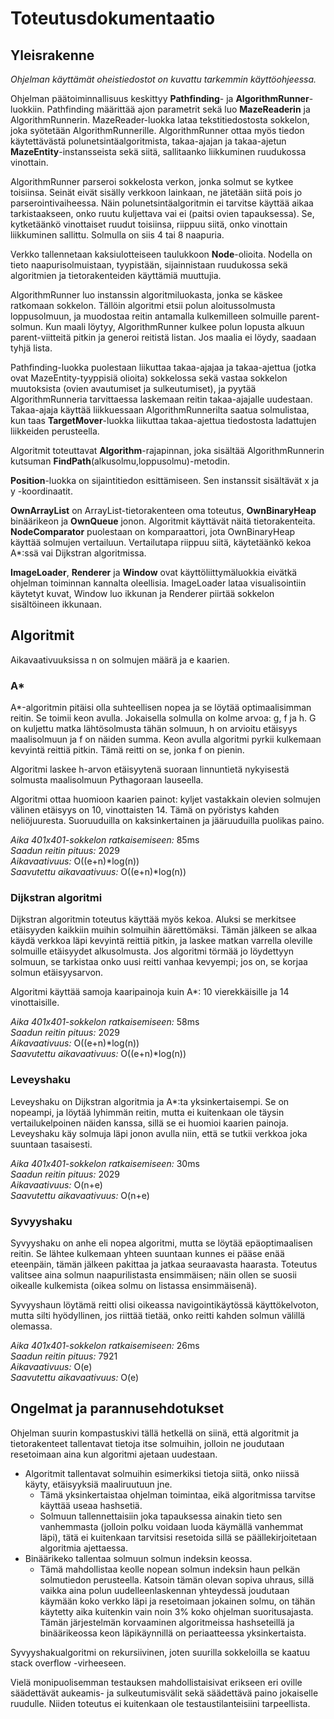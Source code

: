 # Toteutusdokumentaatio

## Yleisrakenne

*Ohjelman käyttämät oheistiedostot on kuvattu tarkemmin käyttöohjeessa.*

Ohjelman päätoiminnallisuus keskittyy **Pathfinding**- ja **AlgorithmRunner**-luokkiin. Pathfinding määrittää ajon parametrit sekä luo **MazeReaderin** ja AlgorithmRunnerin. MazeReader-luokka lataa tekstitiedostosta sokkelon, joka syötetään AlgorithmRunnerille. AlgorithmRunner ottaa myös tiedon käytettävästä polunetsintäalgoritmista, takaa-ajajan ja takaa-ajetun **MazeEntity**-instansseista sekä siitä, sallitaanko liikkuminen ruudukossa vinottain.

AlgorithmRunner parseroi sokkelosta verkon, jonka solmut se kytkee toisiinsa. Seinät eivät sisälly verkkoon lainkaan, ne jätetään siitä pois jo parserointivaiheessa. Näin polunetsintäalgoritmin ei tarvitse käyttää aikaa tarkistaakseen, onko ruutu kuljettava vai ei (paitsi ovien tapauksessa). Se, kytketäänkö vinottaiset ruudut toisiinsa, riippuu siitä, onko vinottain liikkuminen sallittu. Solmulla on siis 4 tai 8 naapuria.

Verkko tallennetaan kaksiulotteiseen taulukkoon **Node**-olioita. Nodella on tieto naapurisolmuistaan, tyypistään, sijainnistaan ruudukossa sekä algoritmien ja tietorakenteiden käyttämiä muuttujia.

AlgorithmRunner luo instanssin algoritmiluokasta, jonka se käskee ratkomaan sokkelon. Tällöin algoritmi etsii polun aloitussolmusta loppusolmuun, ja muodostaa reitin antamalla kulkemilleen solmuille parent-solmun. Kun maali löytyy, AlgorithmRunner kulkee polun lopusta alkuun parent-viitteitä pitkin ja generoi reitistä listan. Jos maalia ei löydy, saadaan tyhjä lista.

Pathfinding-luokka puolestaan liikuttaa takaa-ajajaa ja takaa-ajettua (jotka ovat MazeEntity-tyyppisiä olioita) sokkelossa sekä vastaa sokkelon muutoksista (ovien avautumiset ja sulkeutumiset), ja pyytää AlgorithmRunneria tarvittaessa laskemaan reitin takaa-ajajalle uudestaan. Takaa-ajaja käyttää liikkuessaan AlgorithmRunnerilta saatua solmulistaa, kun taas **TargetMover**-luokka liikuttaa takaa-ajettua tiedostosta ladattujen liikkeiden perusteella.

Algoritmit toteuttavat **Algorithm**-rajapinnan, joka sisältää AlgorithmRunnerin kutsuman **FindPath**(alkusolmu,loppusolmu)-metodin.

**Position**-luokka on sijaintitiedon esittämiseen. Sen instanssit sisältävät x ja y -koordinaatit.

**OwnArrayList** on ArrayList-tietorakenteen oma toteutus, **OwnBinaryHeap** binäärikeon ja **OwnQueue** jonon. Algoritmit käyttävät näitä tietorakenteita. **NodeComparator** puolestaan on komparaattori, jota OwnBinaryHeap käyttää solmujen vertailuun. Vertailutapa riippuu siitä, käytetäänkö kekoa A*:ssä vai Dijkstran algoritmissa.

**ImageLoader**, **Renderer** ja **Window** ovat käyttöliittymäluokkia eivätkä ohjelman toiminnan kannalta oleellisia. ImageLoader lataa visualisointiin käytetyt kuvat, Window luo ikkunan ja Renderer piirtää sokkelon sisältöineen ikkunaan.

## Algoritmit

Aikavaativuuksissa n on solmujen määrä ja e kaarien.

### A*

A*-algoritmin pitäisi olla suhteellisen nopea ja se löytää optimaalisimman reitin. Se toimii keon avulla. Jokaisella solmulla on kolme arvoa: g, f ja h. G on kuljettu matka lähtösolmusta tähän solmuun, h on arvioitu etäisyys maalisolmuun ja f on näiden summa. Keon avulla algoritmi pyrkii kulkemaan kevyintä reittiä pitkin. Tämä reitti on se, jonka f on pienin.

Algoritmi laskee h-arvon etäisyytenä suoraan linnuntietä nykyisestä solmusta maalisolmuun Pythagoraan lauseella.

Algoritmi ottaa huomioon kaarien painot: kyljet vastakkain olevien solmujen välinen etäisyys on 10, vinottaisten 14. Tämä on pyöristys kahden neliöjuuresta. Suoruuduilla on kaksinkertainen ja jääruuduilla puolikas paino.

*Aika 401x401-sokkelon ratkaisemiseen:* 85ms<br />
*Saadun reitin pituus:* 2029<br />
*Aikavaativuus:* O((e+n)*log(n))<br />
*Saavutettu aikavaativuus:* O((e+n)*log(n))<br />

### Dijkstran algoritmi

Dijkstran algoritmin toteutus käyttää myös kekoa. Aluksi se merkitsee etäisyyden kaikkiin muihin solmuihin äärettömäksi. Tämän jälkeen se alkaa käydä verkkoa läpi kevyintä reittiä pitkin, ja laskee matkan varrella oleville solmuille etäisyydet alkusolmusta. Jos algoritmi törmää jo löydettyyn solmuun, se tarkistaa onko uusi reitti vanhaa kevyempi; jos on, se korjaa solmun etäisyysarvon.

Algoritmi käyttää samoja kaaripainoja kuin A*: 10 vierekkäisille ja 14 vinottaisille.

*Aika 401x401-sokkelon ratkaisemiseen:* 58ms<br />
*Saadun reitin pituus:* 2029<br />
*Aikavaativuus:* O((e+n)*log(n))<br />
*Saavutettu aikavaativuus:* O((e+n)*log(n))<br />

### Leveyshaku

Leveyshaku on Dijkstran algoritmia ja A*:ta yksinkertaisempi. Se on nopeampi, ja löytää lyhimmän reitin, mutta ei kuitenkaan ole täysin vertailukelpoinen näiden kanssa, sillä se ei huomioi kaarien painoja. Leveyshaku käy solmuja läpi jonon avulla niin, että se tutkii verkkoa joka suuntaan tasaisesti.

*Aika 401x401-sokkelon ratkaisemiseen:* 30ms<br />
*Saadun reitin pituus:* 2029<br />
*Aikavaativuus:* O(n+e)<br />
*Saavutettu aikavaativuus:* O(n+e)<br />

### Syvyyshaku

Syvyyshaku on anhe eli nopea algoritmi, mutta se löytää epäoptimaalisen reitin. Se lähtee kulkemaan yhteen suuntaan kunnes ei pääse enää eteenpäin, tämän jälkeen pakittaa ja jatkaa seuraavasta haarasta. Toteutus valitsee aina solmun naapurilistasta ensimmäisen; näin ollen se suosii oikealle kulkemista (oikea solmu on listassa ensimmäisenä).

Syvyyshaun löytämä reitti olisi oikeassa navigointikäytössä käyttökelvoton, mutta silti hyödyllinen, jos riittää tietää, onko reitti kahden solmun välillä olemassa.

*Aika 401x401-sokkelon ratkaisemiseen:* 26ms<br />
*Saadun reitin pituus:* 7921<br />
*Aikavaativuus:* O(e)<br />
*Saavutettu aikavaativuus:* O(e)<br />

## Ongelmat ja parannusehdotukset

Ohjelman suurin kompastuskivi tällä hetkellä on siinä, että algoritmit ja tietorakenteet tallentavat tietoja itse solmuihin, jolloin ne joudutaan resetoimaan aina kun algoritmi ajetaan uudestaan.
* Algoritmit tallentavat solmuihin esimerkiksi tietoja siitä, onko niissä käyty, etäisyyksiä maaliruutuun jne.
  * Tämä yksinkertaistaa ohjelman toimintaa, eikä algoritmissa tarvitse käyttää useaa hashsetiä.
  * Solmuun tallennettaisiin joka tapauksessa ainakin tieto sen vanhemmasta (jolloin polku voidaan luoda käymällä vanhemmat läpi), tätä ei kuitenkaan tarvitsisi resetoida sillä se päällekirjoitetaan algoritmia ajettaessa.
* Binäärikeko tallentaa solmuun solmun indeksin keossa.
  * Tämä mahdollistaa keolle nopean solmun indeksin haun pelkän solmutiedon perusteella.
Katsoin tämän olevan sopiva uhraus, sillä vaikka aina polun uudelleenlaskennan yhteydessä joudutaan käymään koko verkko läpi ja resetoimaan jokainen solmu, on tähän käytetty aika kuitenkin vain noin 3% koko ohjelman suoritusajasta. Tämän järjestelmän korvaaminen algoritmeissa hashseteillä ja binäärikeossa keon läpikäynnillä on periaatteessa yksinkertaista.

Syvyyshakualgoritmi on rekursiivinen, joten suurilla sokkeloilla se kaatuu stack overflow -virheeseen.

Vielä monipuolisemman testauksen mahdollistaisivat erikseen eri oville säädettävät aukeamis- ja sulkeutumisvälit sekä säädettävä paino jokaiselle ruudulle. Niiden toteutus ei kuitenkaan ole testaustilanteisiini tarpeellista.
